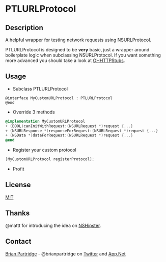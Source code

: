 # PTLURLProtocol

## Description
A helpful wrapper for testing network requests using NSURLProtocol.

PTLURLProtocol is designed to be **very** basic, just a wrapper around boilerplate logic when subclassing NSURLProtocol.  If you want something more advanced you should take a look at [OHHTTPStubs](https://github.com/AliSoftware/OHHTTPStubs).

## Usage
- Subclass PTLURLProtocol

```objc
@interface MyCustomURLProtocol : PTLURLProtocol
@end
```

- Override 3 methods

```objective-c
@implementation MyCustomURLProtocol
+ (BOOL)canInitWithRequest:(NSURLRequest *)request {...}
+ (NSURLResponse *)responseForRequest:(NSURLRequest *)request {...}
+ (NSData *)dataForRequest:(NSURLRequest *)request {...}
@end
```

- Register your custom protocol

```objective-c
[MyCustomURLProtocol registerProtocol];
```
    
- Profit

## License
[MIT](LICENSE.txt)

## Thanks
@mattt for introducing the idea on [NSHipster](http://nshipster.com/nsurlprotocol/).

## Contact
[Brian Partridge](http://brianpartridge.name) - @brianpartridge on [Twitter](http://twitter.com/brianpartridge) and [App.Net](http://alpha.app.net/brianpartridge)
